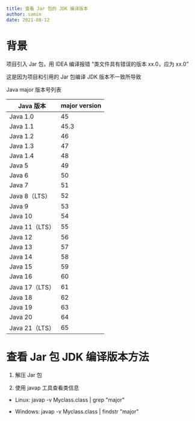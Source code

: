 ```yaml
title: 查看 Jar 包的 JDK 编译版本 
author: samin
date: 2021-08-12
```

# 背景

项目引入 Jar 包，用 IDEA 编译报错 “类文件具有错误的版本 xx.0，应为 xx.0”

这是因为项目和引用的 Jar 包编译 JDK 版本不一致所导致

Java major 版本号列表

| Java 版本      | major version |
|--------------|---------------|
| Java 1.0     | 45            |
| Java 1.1     | 45.3          |
| Java 1.2     | 46            |
| Java 1.3     | 47            |
| Java 1.4     | 48            |
| Java 5       | 49            |
| Java 6       | 50            |
| Java 7       | 51            |
| Java 8（LTS）  | 52            |
| Java 9       | 53            |
| Java 10      | 54            |
| Java 11（LTS） | 55            |
| Java 12      | 56            |
| Java 13      | 57            |
| Java 14      | 58            |
| Java 15      | 59            |
| Java 16      | 60            |
| Java 17（LTS） | 61            |
| Java 18      | 62            |
| Java 19      | 63            |
| Java 20      | 64            |
| Java 21（LTS） | 65            |


# 查看 Jar 包 JDK 编译版本方法

1. 解压 Jar 包

2. 使用 javap 工具查看类信息

- Linux: javap -v Myclass.class | grep "major"

- Windows: javap -v Myclass.class | findstr "major"